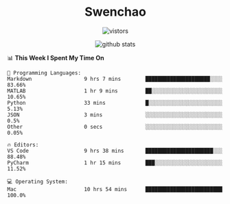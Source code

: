 <h1 align="center">Swenchao</h3>

<p align="center">
  <img src="https://visitor-badge.glitch.me/badge?page_id=Swenchao" alt="vistors" />
</p>

<p align="center">
  <img src="https://github-readme-stats.vercel.app/api?username=Swenchao&count_private=true&show_icons=true&theme=vue-dark&hide_title=true" alt="github stats" />
</p>

<!--START_SECTION:waka-->
📊 **This Week I Spent My Time On** 

```text
💬 Programming Languages: 
Markdown                 9 hrs 7 mins        █████████████████████░░░░   83.66% 
MATLAB                   1 hr 9 mins         ██░░░░░░░░░░░░░░░░░░░░░░░   10.65% 
Python                   33 mins             █░░░░░░░░░░░░░░░░░░░░░░░░   5.13% 
JSON                     3 mins              ░░░░░░░░░░░░░░░░░░░░░░░░░   0.5% 
Other                    0 secs              ░░░░░░░░░░░░░░░░░░░░░░░░░   0.05%

🔥 Editors: 
VS Code                  9 hrs 38 mins       ██████████████████████░░░   88.48% 
PyCharm                  1 hr 15 mins        ███░░░░░░░░░░░░░░░░░░░░░░   11.52%

💻 Operating System: 
Mac                      10 hrs 54 mins      █████████████████████████   100.0%

```


<!--END_SECTION:waka-->
